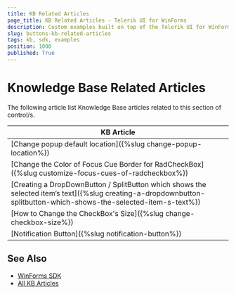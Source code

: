 ```yaml
---
title: KB Related Articles
page_title: KB Related Articles - Telerik UI for WinForms
description: Custom examples built on top of the Telerik UI for WinForms control.
slug: buttons-kb-related-articles
tags: kb, sdk, examples
position: 1000
published: True
---
```


# Knowledge Base Related Articles

The following article list Knowledge Base articles related to this section of control/s.
<!--KB Articles Table-->

|KB Article|
|----|
|[Change popup default location]({%slug change-popup-location%})|
|[Change the Color of Focus Cue Border for RadCheckBox]({%slug customize-focus-cues-of-radcheckbox%})|
|[Creating a DropDownButton / SplitButton which shows the selected item’s text]({%slug creating-a-dropdownbutton-splitbutton-which-shows-the-selected-item-s-text%})|
|[How to Change the CheckBox's Size]({%slug change-checkbox-size%})|
|[Notification Button]({%slug notification-button%})|

## See Also

* [WinForms SDK](https://github.com/telerik/winforms-sdk)
* [All KB Articles](https://docs.telerik.com/devtools/winforms/knowledge-base)
